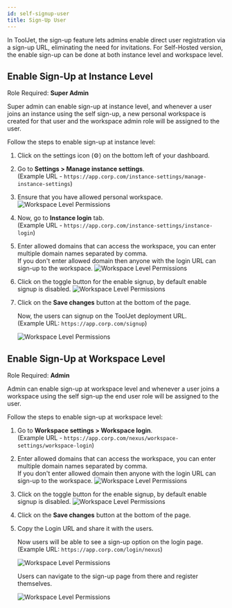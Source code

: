 ```yaml
---
id: self-signup-user
title: Sign-Up User
---
```


In ToolJet, the sign-up feature lets admins enable direct user registration via a sign-up URL, eliminating the need for invitations. For Self-Hosted version, the enable sign-up can be done at both instance level and workspace level. 

## Enable Sign-Up at Instance Level

Role Required: **Super Admin** <br/>

Super admin can enable sign-up at instance level, and whenever a user joins an instance using the self sign-up, a new personal workspace is created for that user and the workspace admin role will be assigned to the user.

Follow the steps to enable sign-up at instance level:

1. Click on the settings icon (⚙️) on the bottom left of your dashboard.

2. Go to **Settings > Manage instance settings**. <br/> 
    (Example URL - `https://app.corp.com/instance-settings/manage-instance-settings`)

3. Ensure that you have allowed personal workspace.
    <img className="screenshot-full" src="/img/user-management/onboard-user/self-signup/personal-ws.png" alt="Workspace Level Permissions" />

4. Now, go to **Instance login** tab. <br/> 
    (Example URL - `https://app.corp.com/instance-settings/instance-login`)

5. Enter allowed domains that can access the workspace, you can enter multiple domain names separated by comma. <br/>
If you don't enter allowed domain then anyone with the login URL can sign-up to the workspace.
    <img className="screenshot-full" src="/img/user-management/onboard-user/self-signup/sh-allowed-domain.png" alt="Workspace Level Permissions" />

6. Click on the toggle button for the enable signup, by default enable signup is disabled.
    <img className="screenshot-full" src="/img/user-management/onboard-user/self-signup/sh-enable-signup.png" alt="Workspace Level Permissions" />

7. Click on the **Save changes** button at the bottom of the page.

    Now, the users can signup on the ToolJet deployment URL. <br/>
    (Example URL: `https://app.corp.com/signup`)

    <img className="screenshot-full" src="/img/user-management/onboard-user/self-signup/instance-signup.png" alt="Workspace Level Permissions" />

## Enable Sign-Up at Workspace Level

Role Required: **Admin** <br/>

Admin can enable sign-up at workspace level and whenever a user joins a workspace using the self sign-up the end user role will be assigned to the user.

Follow the steps to enable sign-up at workspace level:

1. Go to **Workspace settings > Workspace login**. <br/>
    (Example URL - `https://app.corp.com/nexus/workspace-settings/workspace-login`)

2. Enter allowed domains that can access the workspace, you can enter multiple domain names separated by comma. <br/>
If you don't enter allowed domain then anyone with the login URL can sign-up to the workspace.
    <img className="screenshot-full" src="/img/user-management/onboard-user/self-signup/allowed-domain.png" alt="Workspace Level Permissions" />

3. Click on the toggle button for the enable signup, by default enable signup is disabled.
    <img className="screenshot-full" src="/img/user-management/onboard-user/self-signup/login-url.png" alt="Workspace Level Permissions" />

4. Click on the **Save changes** button at the bottom of the page.

5. Copy the Login URL and share it with the users.

    Now users will be able to see a sign-up option on the login page. <br/>
    (Example URL: `https://app.corp.com/login/nexus`)

    <img className="screenshot-full" src="/img/user-management/onboard-user/self-signup/login-page.png" alt="Workspace Level Permissions" />

    Users can navigate to the sign-up page from there and register themselves.

    <img className="screenshot-full" src="/img/user-management/onboard-user/self-signup/signup-page.png" alt="Workspace Level Permissions" />

